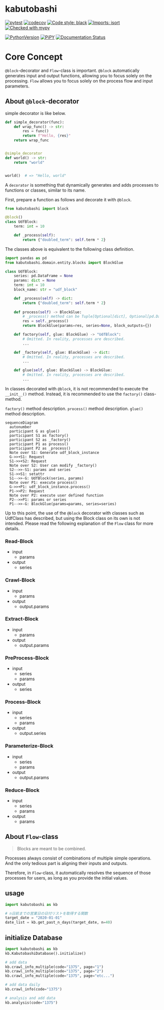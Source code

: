 # kabutobashi

[![pytest](https://github.com/gsy0911/kabutobashi/workflows/pytest/badge.svg)](https://github.com/gsy0911/kabutobashi/actions?query=workflow%3Apytest)
[![codecov](https://codecov.io/gh/gsy0911/kabutobashi/branch/main/graph/badge.svg)](https://codecov.io/gh/gsy0911/kabutobashi)
[![Code style: black](https://img.shields.io/badge/code%20style-black-000000.svg)](https://github.com/psf/black)
[![Imports: isort](https://img.shields.io/badge/%20imports-isort-%231674b1?style=flat&labelColor=ef8336)](https://pycqa.github.io/isort/)
[![Checked with mypy](http://www.mypy-lang.org/static/mypy_badge.svg)](http://mypy-lang.org/)

[![PythonVersion](https://img.shields.io/pypi/pyversions/kabutobashi.svg)](https://pypi.org/project/kabutobashi/)
[![PiPY](https://img.shields.io/pypi/v/kabutobashi.svg)](https://pypi.org/project/kabutobashi/)
[![Documentation Status](https://readthedocs.org/projects/kabutobashi/badge/?version=latest)](https://kabutobashi.readthedocs.io/en/latest/?badge=latest)

# Core Concept

`@block`-decorator and `Flow`-class is important.
`@block` automatically generates input and output functions, allowing you to focus solely on the processing.
`Flow` allows you to focus solely on the process flow and input parameters.

## About `@block`-decorator

simple decorator is like below.

```python
def simple_decorator(func):
    def wrap_func() -> str:
        res = func()
        return f"Hello, {res}"
    return wrap_func


@simple_decorator
def world() -> str:
    return "world"


world()  # => "Hello, world"
```

A `decorator` is something that dynamically generates and adds processes to functions or classes, similar to its name.


First, prepare a function as follows and decorate it with `@block`.

```python
from kabutobashi import block

@block()
class UdfBlock:
    term: int = 10

    def _process(self):
        return {"doubled_term": self.term * 2}
```

The classes above is equivalent to the following class definition.

```python
import pandas as pd
from kabutobashi.domain.entity.blocks import BlockGlue

class UdfBlock:
    series: pd.DataFrame = None
    params: dict = None
    term: int = 10
    block_name: str = "udf_block"

    def _process(self) -> dict:
        return {"doubled_term": self.term * 2}
    
    def process(self) -> BlockGlue:
        # _process() method can be Tuple[Optional[dict], Optional[pd.DataFrame]]
        res = self._process()
        return BlockGlue(params=res, series=None, block_outputs={})

    def factory(self, glue: BlockGlue) -> "UdfBlock":
        # Omitted. In reality, processes are described.
        ...

    def _factory(self, glue: BlockGlue) -> dict:
        # Omitted. In reality, processes are described.
        ...

    def glue(self, glue: BlockGlue) -> BlockGlue:
        # Omitted. In reality, processes are described.
        ...

```

In classes decorated with `@block`, it is not recommended to execute the `__init__()` method. Instead, it is recommended to use the `factory()` class-method.

`factory()` method description.
`process()` method description.
`glue()` method description.

```mermaid
sequenceDiagram
  autonumber
  participant G as glue()
  participant S1 as factory()
  participant S2 as _factory()
  participant P1 as process()
  participant P2 as _process()
  Note over S1: Generate udf_block_instance
  G->>+S1: Request
  S1->>+S2: Request
  Note over S2: User can modify _factory()
  S2-->>-S1: params and series
  S1->>S1: setattr
  S1-->>-G: UdfBlock(series, params)
  Note over P1: execute process()
  G->>+P1: udf_block_instance.process()
  P1->>P2: Request
  Note over P2: execute user defined function
  P2-->>P1: params or series
  P1-->>-G: BlockGlue(params=params, series=series)
```


Up to this point, the use of the `@block` decorator with classes such as UdfClass has described, but using the Block class on its own is not intended. Please read the following explanation of the `Flow` class for more details.

### Read-Block

- input
  - params
- output
  - series

### Crawl-Block

- input
  - params
- output
  - output.params

### Extract-Block

- input
  - params
- output
  - output.params

### PreProcess-Block

- input
  - series
  - params
- output
  - series

### Process-Block

- input
  - series
  - params
- output
  - output.series

### Parameterize-Block

- input
  - series
  - params
- output
  - output.params

### Reduce-Block

- input
  - series
  - params
- output
  - params

## About `Flow`-class

> Blocks are meant to be combined.

Processes always consist of combinations of multiple simple operations. And the only tedious part is aligning their inputs and outputs.

Therefore, in `Flow`-class, it automatically resolves the sequence of those processes for users, as long as you provide the initial values.

## usage

```python
import kabutobashi as kb

# n日前までの営業日の日付リストを取得する関数
target_date = "2020-01-01"
date_list = kb.get_past_n_days(target_date, n=40)
```

## initialize Database

```python
import kabutobashi as kb
kb.KabutobashiDatabase().initialize()

# add data
kb.crawl_info_multiple(code="1375", page="1")
kb.crawl_info_multiple(code="1375", page="2")
kb.crawl_info_multiple(code="1375", page="etc...")

# add data daily
kb.crawl_info(code="1375")

# analysis and add data
kb.analysis(code="1375")
```
